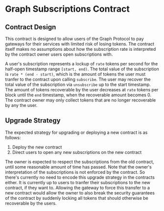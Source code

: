 # Graph Subscriptions Contract

## Contract Design

This contract is designed to allow users of the Graph Protocol to pay gateways for their services
with limited risk of losing tokens. The contract itself makes no assumptions about how the
subscription rate is interpreted by the contract owner users open subscriptions with.

A user's subscription represents a lockup of `rate` tokens per second for the half-open timestamp
range `[start, end)`. The total value of the subscription is `rate * (end - start)`, which is the
amount of tokens the user must tranfer to the contract upon calling `subscribe`. The user may
recover the total value of the subscription via `unsubscribe` up to the start timestamp. The amount
of tokens recoverable by the user decreases at `rate` tokens per block until the `end` timestamp,
when the recoverable amount becomes 0. The contract owner may only collect tokens that are no longer
recoverable by any the user.

## Upgrade Strategy

The expected strategy for upgrading or deploying a new contract is as follows:

1. Deploy the new contract
2. Direct users to open any new subscriptions on the new contract

The owner is expected to respect the subscriptions from the old contract, until some reasonable
amount of time has passed. Note that the owner's interpretation of the subscriptions is not enforced
by the contract. So there's currently no need to encode this upgrade strategy in the contracts
either. It is currently up to users to tranfer their subscriptions to the new contract, if they
want to. Allowing the gateway to force this transfer to a new contract would allow the owner to
also break the security guarantees of the contract by suddenly locking all tokens that should
otherwise be recoverable by the users.
